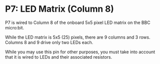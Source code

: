 # P7: LED Matrix (Column 8)

P7 is wired to Column 8 of the onboard 5x5 pixel LED matrix on the BBC micro:bit.

While the LED matrix is 5x5 (25) pixels, there are 9 columns and 3 rows. Columns 8 and 9 drive only two LEDs each.

While you may use this pin for other purposes, you must take into account that it is wired to LEDs and their associated resistors.